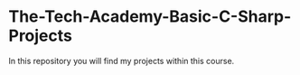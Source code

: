 # The-Tech-Academy-Basic-C-Sharp-Projects
In this repository you will find my projects within this course.
